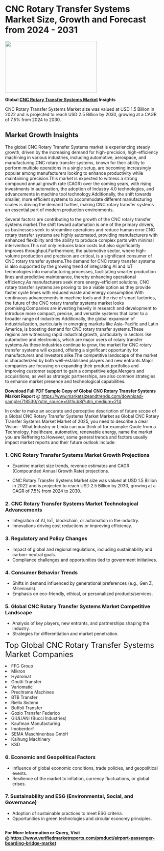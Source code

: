 <H1>CNC Rotary Transfer Systems Market Size, Growth and Forecast from 2024 - 2031</H1><img class="aligncenter size-medium wp-image-584254" src="https://thirdeyenews.in/wp-content/uploads/2024/09/Global-Market-Research-300x168.jpeg" alt="" width="300" height="168" /><p><strong>Global&nbsp;<a href="https://www.marketsizeandtrends.com/download-sample/718530/?utm_source=Github8j?utm_medium=214">CNC Rotary Transfer Systems Market</a> Insights</strong></p><p>CNC Rotary Transfer Systems Market size was valued at USD 1.5 Billion in 2022 and is projected to reach USD 2.5 Billion by 2030, growing at a CAGR of 7.5% from 2024 to 2030.</p><p><h2>Market Growth Insights</h2> <p>The global CNC Rotary Transfer Systems market is experiencing steady growth, driven by the increasing demand for high-precision, high-efficiency machining in various industries, including automotive, aerospace, and manufacturing.CNC rotary transfer systems, known for their ability to perform multiple operations in a single setup, are becoming increasingly popular among manufacturers looking to enhance productivity while maintaining precision.This market is expected to witness a strong compound annual growth rate (CAGR) over the coming years, with rising investments in automation, the adoption of Industry 4.0 technologies, and advancements in machine tool technology.Additionally, the shift towards smaller, more efficient systems to accommodate different manufacturing scales is driving the demand further, making CNC rotary transfer systems an essential part of modern production environments.</p> <p>Several factors are contributing to the growth of the CNC rotary transfer systems market.The shift toward automation is one of the primary drivers, as businesses seek to streamline operations and reduce human error.CNC rotary transfer systems are highly automated, providing manufacturers with enhanced flexibility and the ability to produce complex parts with minimal intervention.This not only reduces labor costs but also significantly improves throughput.Furthermore, the automotive sector, where high-volume production and precision are critical, is a significant consumer of CNC rotary transfer systems.The demand for CNC rotary transfer systems is also supported by the growing trend of integrating AI and IoT technologies into manufacturing processes, facilitating smarter production lines and predictive maintenance, thereby enhancing operational efficiency.As manufacturers seek more energy-efficient solutions, CNC rotary transfer systems are proving to be a viable option as they provide faster cycle times with reduced waste and energy consumption.With continuous advancements in machine tools and the rise of smart factories, the future of the CNC rotary transfer systems market looks promising.Companies are investing heavily in research and development to introduce more compact, precise, and versatile systems that cater to a broader range of industries.Additionally, the global expansion of industrialization, particularly in emerging markets like Asia-Pacific and Latin America, is boosting demand for CNC rotary transfer systems.These regions are witnessing rapid industrial growth, particularly in sectors like automotive and electronics, which are major users of rotary transfer systems.As these industries continue to grow, the market for CNC rotary transfer systems will expand, offering a significant opportunity for manufacturers and investors alike.The competitive landscape of the market is characterized by both well-established players and new entrants.Major companies are focusing on expanding their product portfolios and improving customer support to gain a competitive edge.Mergers and acquisitions, as well as strategic partnerships, are also common strategies to enhance market presence and technological capabilities.<p><span class=""><strong>Download Full PDF Sample Copy of Global CNC Rotary Transfer Systems Market Report</strong> @ <a href="https://www.marketsizeandtrends.com/download-sample/718530/?utm_source=Github8j?utm_medium=214" target="_blank">https://www.marketsizeandtrends.com/download-sample/718530/?utm_source=Github8j?utm_medium=214</a></span></p><p>In order to make an accurate and perceptive description of future scope of a Global&nbsp;CNC Rotary Transfer Systems Market Market as Global&nbsp;CNC Rotary Transfer Systems Market Market of 2025, you need to describe a clear Vision &ndash; What Industry or Linda can you think of for example: Quote from a Technology, healthcare, automotive, renewable energy, name the market you are Reffering to.However, some general trends and factors usually impact market reports and their future outlook include:</p><h3>1.&nbsp;<strong>CNC Rotary Transfer Systems Market Growth Projections</strong></h3><ul><li>Examine market size trends, revenue estimates and CAGR (Compounded Annual Growth Rate) projections.</li><li><p>CNC Rotary Transfer Systems Market size was valued at USD 1.5 Billion in 2022 and is projected to reach USD 2.5 Billion by 2030, growing at a CAGR of 7.5% from 2024 to 2030.</p></li></ul><h3>2.&nbsp;<strong>CNC Rotary Transfer Systems Market Technological Advancements</strong></h3><ul><li>Integration of AI, IoT, blockchain, or automation in the industry.</li><li>Innovations driving cost reductions or improving efficiency.</li></ul><h3>3.&nbsp;<strong>Regulatory and Policy Changes</strong></h3><ul><li>Impact of global and regional regulations, including sustainability and carbon-neutral goals.</li><li>Compliance challenges and opportunities tied to government initiatives.</li></ul><h3>4.&nbsp;<strong>Consumer Behavior Trends</strong></h3><ul><li>Shifts in demand influenced by generational preferences (e.g., Gen Z, Millennials).</li><li>Emphasis on eco-friendly, ethical, or personalized products/services.</li></ul><h3>5.&nbsp;<strong>Global CNC Rotary Transfer Systems Market Competitive Landscape</strong></h3><ul><li>Analysis of key players, new entrants, and partnerships shaping the industry.</li><li>Strategies for differentiation and market penetration.</li></ul><p data-pm-slice="1 1 []"><span style="color: inherit; font-family: inherit; font-size: 25px;">Top Global CNC Rotary Transfer Systems Market Companies</span></p><div class="" data-test-id=""><p><li>FFG Group</li><li> Mikron</li><li> Hydromat</li><li> Gnutti Transfer</li><li> Variomatic</li><li> Precitrame Machines</li><li> BTB Transfer</li><li> Riello Sistemi</li><li> Buffoli Transfer</li><li> Gozio Transfer Federico</li><li> GIULIANI (Bucci Industries)</li><li> Kaufman Manufacturing</li><li> Imoberdorf</li><li> SEMA Maschinenbau GmbH</li><li> Kaihung Machinery</li><li> KSD</li></p></div><h3>6.&nbsp;<strong>Economic and Geopolitical Factors</strong></h3><ul><li>Influence of global economic conditions, trade policies, and geopolitical events.</li><li>Resilience of the market to inflation, currency fluctuations, or global crises.</li></ul><h3>7.&nbsp;<strong>Sustainability and ESG (Environmental, Social, and Governance)</strong></h3><ul><li>Adoption of sustainable practices to meet ESG criteria.</li><li>Opportunities in green technologies and circular economy principles.</li></ul><h2><strong style="font-size: 14px;">For More Information or Query, Visit @&nbsp;</strong><a style="background-color: #ffffff; font-size: 14px;" href="https://www.marketsizeandtrends.com/report/cnc-rotary-transfer-systems-market/" target="_blank">https://www.verifiedmarketreports.com/product/airport-passenger-boarding-bridge-market</a></h2>